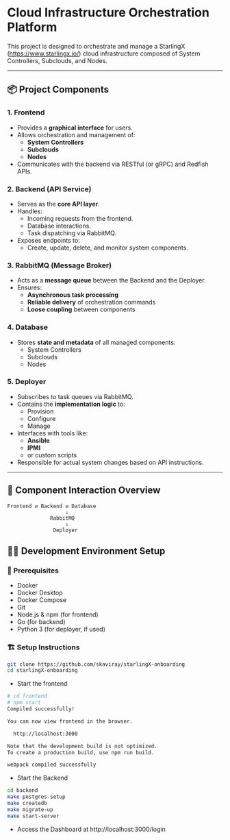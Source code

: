 # Cloud Infrastructure Orchestration Platform

This project is designed to orchestrate and manage a StarlingX (https://www.starlingx.io/) cloud infrastructure composed of System Controllers, Subclouds, and Nodes.

---

## 📦 Project Components

### 1. Frontend
- Provides a **graphical interface** for users.
- Allows orchestration and management of:
  - **System Controllers**
  - **Subclouds**
  - **Nodes**
- Communicates with the backend via RESTful (or gRPC) and Redfish APIs.

### 2. Backend (API Service)
- Serves as the **core API layer**.
- Handles:
  - Incoming requests from the frontend.
  - Database interactions.
  - Task dispatching via RabbitMQ.
- Exposes endpoints to:
  - Create, update, delete, and monitor system components.

### 3. RabbitMQ (Message Broker)
- Acts as a **message queue** between the Backend and the Deployer.
- Ensures:
  - **Asynchronous task processing**
  - **Reliable delivery** of orchestration commands
  - **Loose coupling** between components

### 4. Database
- Stores **state and metadata** of all managed components:
  - System Controllers
  - Subclouds
  - Nodes

### 5. Deployer
- Subscribes to task queues via RabbitMQ.
- Contains the **implementation logic** to:
  - Provision
  - Configure
  - Manage
- Interfaces with tools like:
  - **Ansible**
  - **IPMI**
  - or custom scripts
- Responsible for actual system changes based on API instructions.

---

## 🔁 Component Interaction Overview

```plaintext
Frontend ⇄ Backend ⇄ Database
                   ⇓
              RabbitMQ
                   ⇓
               Deployer
```
## 🧑‍💻 Development Environment Setup

### 📁 Prerequisites
- Docker
- Docker Desktop
- Docker Compose
- Git
- Node.js & npm (for frontend)
- Go (for backend)
- Python 3 (for deployer, if used)

### 🏗️ Setup Instructions

```bash
git clone https://github.com/skaviray/starlingX-onboarding
cd starlingX-onboarding
```

- Start the frontend
```bash
# cd frontend
# npm start
Compiled successfully!

You can now view frontend in the browser.

  http://localhost:3000

Note that the development build is not optimized.
To create a production build, use npm run build.

webpack compiled successfully

```

- Start the Backend

```bash
cd backend
make postgres-setup
make createdb
make migrate-up
make start-server
```

- Access the Dashboard at http://localhost:3000/login
